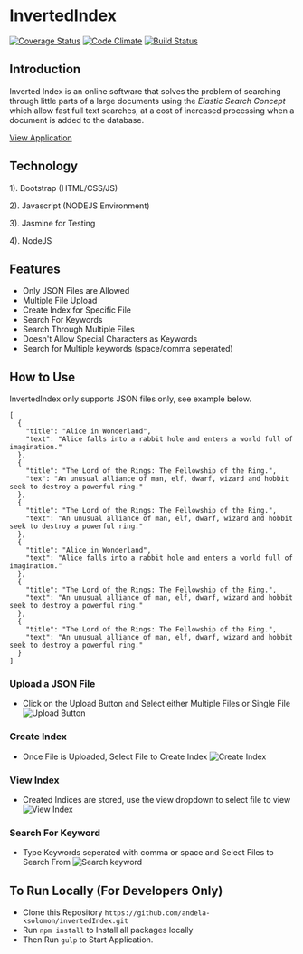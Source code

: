 # InvertedIndex

[![Coverage Status](https://s3.amazonaws.com/assets.coveralls.io/badges/coveralls_92.svg)](https://coveralls.io/github/andela-ksolomon/invertedIndex?branch=developing)  [![Code Climate](https://codeclimate.com/github/andela-ksolomon/invertedIndex/badges/gpa.svg)](https://codeclimate.com/github/andela-ksolomon/invertedIndex)  [![Build Status](https://travis-ci.org/andela-ksolomon/invertedIndex.svg?branch=developing)](https://travis-ci.org/andela-ksolomon/invertedIndex)

## Introduction
Inverted Index is an online software that solves the problem of searching through little parts of a large documents using the 
*Elastic Search Concept* which allow fast full text searches, at a cost of increased processing when a document is added to the database.

[View Application](https://maximuf-index.herokuapp.com/)

 ## Technology
1). Bootstrap (HTML/CSS/JS)

2). Javascript (NODEJS Environment)

3). Jasmine for Testing

4). NodeJS

## Features
- Only JSON Files are Allowed
- Multiple File Upload
- Create Index for Specific File
- Search For Keywords
- Search Through Multiple Files
- Doesn't Allow Special Characters as Keywords
- Search for Multiple keywords (space/comma seperated)

## How to Use
InvertedIndex only supports JSON files only, see example below.
```
[
  {
    "title": "Alice in Wonderland",
    "text": "Alice falls into a rabbit hole and enters a world full of imagination."
  },
  {
    "title": "The Lord of the Rings: The Fellowship of the Ring.",
    "tex": "An unusual alliance of man, elf, dwarf, wizard and hobbit seek to destroy a powerful ring."
  },
  {
    "title": "The Lord of the Rings: The Fellowship of the Ring.",
    "text": "An unusual alliance of man, elf, dwarf, wizard and hobbit seek to destroy a powerful ring."
  },
  {
    "title": "Alice in Wonderland",
    "text": "Alice falls into a rabbit hole and enters a world full of imagination."
  },
  {
    "title": "The Lord of the Rings: The Fellowship of the Ring.",
    "text": "An unusual alliance of man, elf, dwarf, wizard and hobbit seek to destroy a powerful ring."
  },
  {
    "title": "The Lord of the Rings: The Fellowship of the Ring.",
    "text": "An unusual alliance of man, elf, dwarf, wizard and hobbit seek to destroy a powerful ring."
  }
]

```
### Upload a JSON File
- Click on the Upload Button and Select either Multiple Files or Single File
![Upload Button](https://raw.githubusercontent.com/andela-ksolomon/invertedIndex/developing/lib/images/upload-button.png)

### Create Index
- Once File is Uploaded, Select File to Create Index
![Create Index](https://raw.githubusercontent.com/andela-ksolomon/invertedIndex/developing/lib/images/select-file.png)

### View Index
- Created Indices are stored, use the view dropdown to select file to view
![View Index](https://raw.githubusercontent.com/andela-ksolomon/invertedIndex/developing/lib/images/view-index.png)

### Search For Keyword
- Type Keywords seperated with comma or space and Select Files to Search From
![Search keyword](https://raw.githubusercontent.com/andela-ksolomon/invertedIndex/developing/lib/images/search-keyword.png)

## To Run Locally (For Developers Only)
- Clone this Repository `https://github.com/andela-ksolomon/invertedIndex.git`
- Run `npm install` to Install all packages locally
- Then Run `gulp` to Start Application.